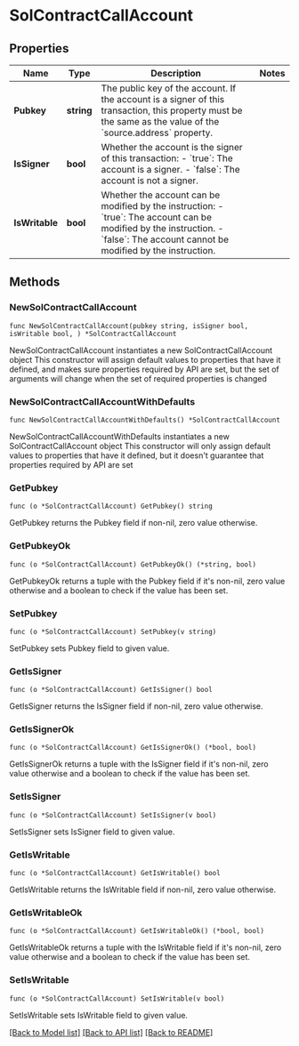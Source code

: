 # SolContractCallAccount

## Properties

Name | Type | Description | Notes
------------ | ------------- | ------------- | -------------
**Pubkey** | **string** | The public key of the account. If the account is a signer of this transaction, this property must be the same as the value of the &#x60;source.address&#x60; property.  | 
**IsSigner** | **bool** | Whether the account is the signer of this transaction: - &#x60;true&#x60;: The account is a signer. - &#x60;false&#x60;: The account is not a signer.  | 
**IsWritable** | **bool** | Whether the account can be modified by the instruction: - &#x60;true&#x60;: The account can be modified by the instruction. - &#x60;false&#x60;: The account cannot be modified by the instruction.  | 

## Methods

### NewSolContractCallAccount

`func NewSolContractCallAccount(pubkey string, isSigner bool, isWritable bool, ) *SolContractCallAccount`

NewSolContractCallAccount instantiates a new SolContractCallAccount object
This constructor will assign default values to properties that have it defined,
and makes sure properties required by API are set, but the set of arguments
will change when the set of required properties is changed

### NewSolContractCallAccountWithDefaults

`func NewSolContractCallAccountWithDefaults() *SolContractCallAccount`

NewSolContractCallAccountWithDefaults instantiates a new SolContractCallAccount object
This constructor will only assign default values to properties that have it defined,
but it doesn't guarantee that properties required by API are set

### GetPubkey

`func (o *SolContractCallAccount) GetPubkey() string`

GetPubkey returns the Pubkey field if non-nil, zero value otherwise.

### GetPubkeyOk

`func (o *SolContractCallAccount) GetPubkeyOk() (*string, bool)`

GetPubkeyOk returns a tuple with the Pubkey field if it's non-nil, zero value otherwise
and a boolean to check if the value has been set.

### SetPubkey

`func (o *SolContractCallAccount) SetPubkey(v string)`

SetPubkey sets Pubkey field to given value.


### GetIsSigner

`func (o *SolContractCallAccount) GetIsSigner() bool`

GetIsSigner returns the IsSigner field if non-nil, zero value otherwise.

### GetIsSignerOk

`func (o *SolContractCallAccount) GetIsSignerOk() (*bool, bool)`

GetIsSignerOk returns a tuple with the IsSigner field if it's non-nil, zero value otherwise
and a boolean to check if the value has been set.

### SetIsSigner

`func (o *SolContractCallAccount) SetIsSigner(v bool)`

SetIsSigner sets IsSigner field to given value.


### GetIsWritable

`func (o *SolContractCallAccount) GetIsWritable() bool`

GetIsWritable returns the IsWritable field if non-nil, zero value otherwise.

### GetIsWritableOk

`func (o *SolContractCallAccount) GetIsWritableOk() (*bool, bool)`

GetIsWritableOk returns a tuple with the IsWritable field if it's non-nil, zero value otherwise
and a boolean to check if the value has been set.

### SetIsWritable

`func (o *SolContractCallAccount) SetIsWritable(v bool)`

SetIsWritable sets IsWritable field to given value.



[[Back to Model list]](../README.md#documentation-for-models) [[Back to API list]](../README.md#documentation-for-api-endpoints) [[Back to README]](../README.md)


